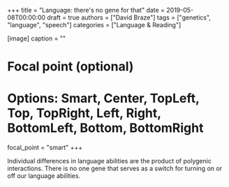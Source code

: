 +++
title = "Language: there's no gene for that"
date = 2019-05-08T00:00:00
draft = true
authors = ["David Braze"]
tags = ["genetics", "language", "speech"]
categories = ["Language & Reading"]

[image]
  caption = ""
  # Focal point (optional)
  # Options: Smart, Center, TopLeft, Top, TopRight, Left, Right, BottomLeft, Bottom, BottomRight
  focal_point = "smart"
+++

Individual differences in language abilities are the product of
polygenic interactions. There is no one gene that serves as a switch
for turning on or off our language abilities.

